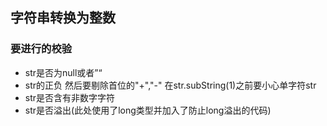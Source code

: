 ## 字符串转换为整数

### 要进行的校验

- str是否为null或者”“
- str的正负 然后要剔除首位的"+","-" 在str.subString(1)之前要小心单字符str
- str是否含有非数字字符
- str是否溢出(此处使用了long类型并加入了防止long溢出的代码)
